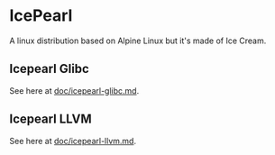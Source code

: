 # IcePearl

A linux distribution based on Alpine Linux but it's made of Ice Cream.

## Icepearl Glibc

See here at [doc/icepearl-glibc.md](doc/icepearl-glibc.md).

## Icepearl LLVM

See here at [doc/icepearl-llvm.md](doc/icepearl-llvm.md).
